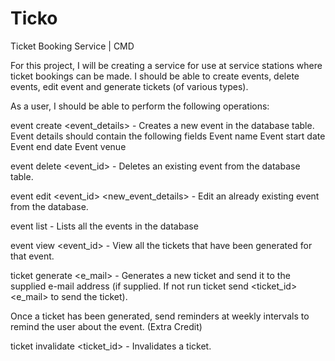 # Ticko
Ticket Booking Service | CMD

For this project, I will be creating a service for use at service stations where ticket bookings can be made. I should be able to create events, delete events, edit event and generate tickets (of various types).

As a user, I should be able to perform the following operations:

event create <event_details> - Creates a new event in the database table.
Event details should contain the following fields
Event name
Event start date
Event end date
Event venue

event delete <event_id> - Deletes an existing event from the database table.

event edit <event_id> <new_event_details> - Edit an already existing event from the database.

event list - Lists all the events in the database

event view <event_id> - View all the tickets that have been generated for that event.

ticket generate <e_mail> - Generates a new ticket and send it to the supplied e-mail address (if supplied. If not run ticket send <ticket_id> <e_mail> to send the ticket).

Once a ticket has been generated, send reminders at weekly intervals to remind the user about the event. (Extra Credit)

ticket invalidate <ticket_id> - Invalidates a ticket.
